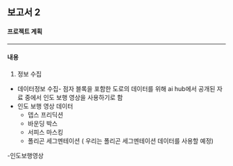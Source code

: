 ## 보고서 2 ##
#### 프로젝트 계획 ####
----------
#### 내용 ####
1. 정보 수집
  + 데이터정보 수집- 점자 블록을 포함한 도로의 데이터를 위해 ai hub에서 공개된 자료 중에서 인도 보행 영상을 사용하기로 함
  + 인도 보행 영상 데이터
    + 뎁스 프리딕션
    + 바운딩 박스
    + 서피스 마스킹
    + 폴리곤 세그멘테이션 ( 우리는 폴리곤 세그멘테이션 데이터를 사용할 예정)
 
-인도보행영상
